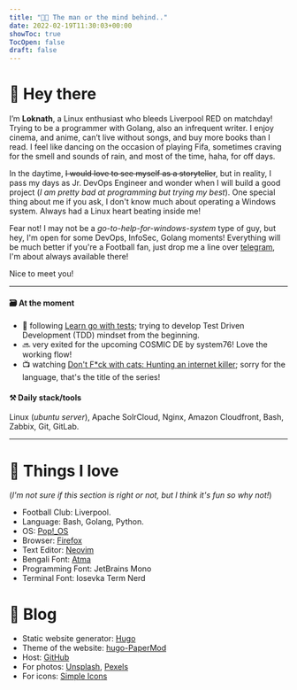 ```yaml
---
title: "👨‍💻 The man or the mind behind.."
date: 2022-02-19T11:30:03+00:00
showToc: true
TocOpen: false
draft: false
---
```

# 👋 Hey there

I’m **Loknath**, a Linux enthusiast who bleeds Liverpool RED on matchday! Trying to be a programmer with Golang, also an infrequent writer. I enjoy cinema, and anime, can’t live without songs, and buy more books than I read. I feel like dancing on the occasion of playing Fifa, sometimes craving for the smell and sounds of rain, and most of the time, haha, for off days.

In the daytime, ~~I would love to see myself as a storyteller~~, but in reality, I pass my days as Jr. DevOps Engineer and wonder when I will build a good project (*I am pretty bad at programming but trying my best*). One special thing about me if you ask, I don't know much about operating a Windows system. Always had a Linux heart beating inside me!

Fear not! I may not be a *go-to-help-for-windows-system* type of guy, but hey, I'm open for some DevOps, InfoSec, Golang moments! Everything will be much better if you're a Football fan, just drop me a line over [telegram](https://t.me/Dhar01), I'm about always available there!

Nice to meet you!

- - -

#### 🗃 At the moment

- 📘 following [Learn go with tests](https://quii.gitbook.io/learn-go-with-tests/); trying to develop Test Driven Development (TDD) mindset from the beginning.
- 🔜 very exited for the upcoming COSMIC DE by system76! Love the working flow!
- 📺 watching [Don't F\*ck with cats: Hunting an internet killer](https://www.imdb.com/title/tt11318602/); sorry for the language, that's the title of the series!

#### ⚒️‍ Daily stack/tools

Linux (*ubuntu server*), Apache SolrCloud, Nginx, Amazon Cloudfront, Bash, Zabbix, Git, GitLab.

- - -

# 🌻 Things I love

(*I'm not sure if this section is right or not, but I think it's fun so why not!*)

- Football Club: Liverpool.
- Language: Bash, Golang, Python.
- OS: [Pop!\_OS](https://pop.system76.com/)
- Browser: [Firefox](https://www.mozilla.org/en-US/firefox/new/)
- Text Editor: [Neovim](https://neovim.io/)
- Bengali Font: [Atma](https://fonts.google.com/specimen/Atma)
- Programming Font: JetBrains Mono
- Terminal Font: Iosevka Term Nerd

# 📕 Blog

- Static website generator: [Hugo](https://gohugo.io/)
- Theme of the website: [hugo-PaperMod](https://github.com/adityatelange/hugo-PaperMod)
- Host: [GitHub](https://github.com/Dhar01/dhar01.github.io)
- For photos: [Unsplash](https://unsplash.com/), [Pexels](https://www.pexels.com/)
- For icons: [Simple Icons](https://simpleicons.org/)
